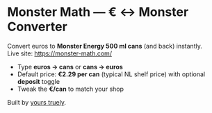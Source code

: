 # Monster Math — € ↔ Monster Converter

Convert euros to **Monster Energy 500 ml cans** (and back) instantly.  
Live site: https://monster-math.com/

- Type **euros → cans** or **cans → euros**
- Default price: **€2.29 per can** (typical NL shelf price) with optional **deposit** toggle
- Tweak the **€/can** to match your shop

Built by [yours truely](https://bjarne.verschorre.be).
